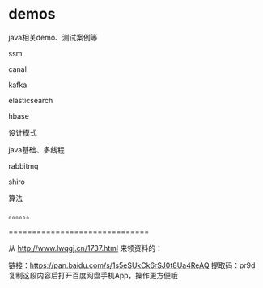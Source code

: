 # demos
java相关demo、测试案例等

ssm

canal

kafka

elasticsearch

hbase

设计模式

java基础、多线程

rabbitmq

shiro

算法

。。。。。。


==============================

从 http://www.lwqgj.cn/1737.html 来领资料的：

链接：https://pan.baidu.com/s/1s5eSUkCk6rSJ0t8Ua4ReAQ 
提取码：pr9d 
复制这段内容后打开百度网盘手机App，操作更方便哦
